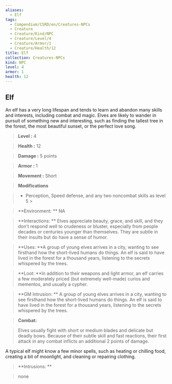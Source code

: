 ```yaml
---
aliases:
  - Elf
tags:
  - Compendium/CSRD/en/Creatures-NPCs
  - Creature
  - Creature/Kind/NPC
  - Creature/Level/4
  - Creature/Armor/1
  - Creature/Health/12
title: Elf
collection: Creatures-NPCs
kind: NPC
level: 4
armor: 1
health: 12
---
```

## Elf    
An elf has a very long lifespan and tends to learn and abandon many skills and interests, including combat and magic. Elves are likely to wander in pursuit of something new and interesting, such as finding the tallest tree in the forest, the most beautiful sunset, or the perfect love song.    
  
    
> **Level :** 4    
> **Health :** 12    
> **Damage :** 5 points    
> **Armor :** 1    
> **Movement :** Short    
> **Modifications**    
>- Perception, Speed defense, and any two noncombat skills as level 5 >  
>    
> **Environment: ** NA    
> **Interactions: ** Elves appreciate beauty, grace, and skill, and they don't respond well to crudeness or bluster, especially from people decades or centuries younger than themselves. They are subtle in their insults but do have a sense of humor.    
> **Uses: **A group of young elves arrives in a city, wanting to see firsthand how the short-lived humans do things. An elf is said to have lived in the forest for a thousand years, listening to the secrets whispered by the trees.    
> **Loot: **In addition to their weapons and light armor, an elf carries a few moderately priced (but extremely well-made) curios and mementos, and usually a cypher.    
> **GM Intrusion: ** A group of young elves arrives in a city, wanting to see firsthand how the short-lived humans do things. An elf is said to have lived in the forest for a thousand years, listening to the secrets whispered by the trees.    
  
> **Combat:**   
> Elves usually fight with short or medium blades and delicate but deadly bows. Because of their subtle skill and fast reactions, their first attack in any combat inflicts an additional 2 points of damage.   
A typical elf might know a few minor spells, such as heating or chilling food, creating a bit of moonlight, and cleaning or repairing clothing.    
    
  
> **Intrusions: **   
> none    
